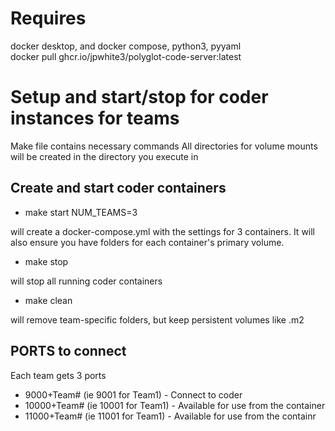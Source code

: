 # Requires 
docker desktop, and docker compose, python3, pyyaml  
docker pull ghcr.io/jpwhite3/polyglot-code-server:latest

# Setup and start/stop for coder instances for teams
Make file contains necessary commands
All directories for volume mounts will be created in the directory you execute in

## Create and start coder containers

* make start NUM_TEAMS=3
  
will create a docker-compose.yml with the settings for 3 containers. It will also ensure you have folders for each container's primary volume.

* make stop

will stop all running coder containers

* make clean 

will remove team-specific folders, but keep persistent volumes like .m2

## PORTS to connect
Each team gets 3 ports  

* 9000+Team# (ie 9001 for Team1) - Connect to coder  
* 10000+Team# (ie 10001 for Team1) - Available for use from the container
* 11000+Team# (ie 11001 for Team1) - Available for use from the containr
